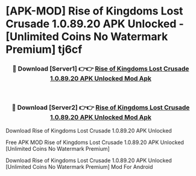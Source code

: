 # [APK-MOD] Rise of Kingdoms  Lost Crusade 1.0.89.20 APK Unlocked - [Unlimited Coins No Watermark Premium] tj6cf



<div align="center">
<h3>🔴 Download [Server1] 👉👉 <a href="https://momento.my/?title=Rise_of_Kingdoms__Lost_Crusade_1.0.89.20_APK_Unlocked">Rise of Kingdoms  Lost Crusade 1.0.89.20 APK Unlocked Mod Apk</a></h3><br>

<h3>🔴 Download [Server2] 👉👉 <a href="https://momento.my/?title=Rise_of_Kingdoms__Lost_Crusade_1.0.89.20_APK_Unlocked">Rise of Kingdoms  Lost Crusade 1.0.89.20 APK Unlocked Mod Apk</a></h3>
</div>



Download Rise of Kingdoms  Lost Crusade 1.0.89.20 APK Unlocked 

Free APK MOD Rise of Kingdoms  Lost Crusade 1.0.89.20 APK Unlocked [Unlimited Coins No Watermark Premium]

Download Rise of Kingdoms  Lost Crusade 1.0.89.20 APK Unlocked [Unlimited Coins No Watermark Premium] Mod For Android
